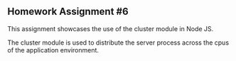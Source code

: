 ## Homework Assignment #6

This assignment showcases the use of the cluster module in Node JS.

The cluster module is used to distribute the server process across the cpus of the application environment.